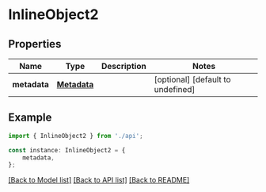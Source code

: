 # InlineObject2


## Properties

Name | Type | Description | Notes
------------ | ------------- | ------------- | -------------
**metadata** | [**Metadata**](Metadata.md) |  | [optional] [default to undefined]

## Example

```typescript
import { InlineObject2 } from './api';

const instance: InlineObject2 = {
    metadata,
};
```

[[Back to Model list]](../README.md#documentation-for-models) [[Back to API list]](../README.md#documentation-for-api-endpoints) [[Back to README]](../README.md)
